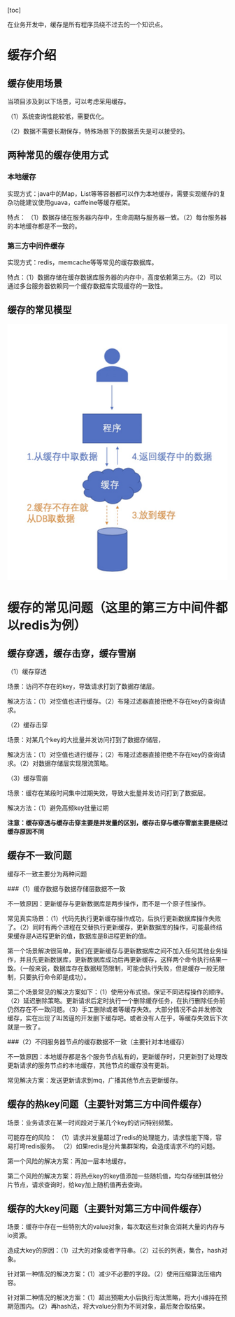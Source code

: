 [toc]

在业务开发中，缓存是所有程序员绕不过去的一个知识点。

# 缓存介绍

## 缓存使用场景

当项目涉及到以下场景，可以考虑采用缓存。

（1）系统查询性能较低，需要优化。

（2）数据不需要长期保存，特殊场景下的数据丢失是可以接受的。

## 两种常见的缓存使用方式

### 本地缓存

实现方式：java中的Map，List等等容器都可以作为本地缓存，需要实现缓存的复杂功能建议使用guava，caffeine等缓存框架。

特点： （1）数据存储在服务器内存中，生命周期与服务器一致。（2）每台服务器的本地缓存都是不一致的。


### 第三方中间件缓存

实现方式：redis，memcache等等常见的缓存数据库。

特点：（1）数据存储在缓存数据库服务器的内存中，高度依赖第三方。（2）可以通过多台服务器依赖同一个缓存数据库实现缓存的一致性。


## 缓存的常见模型

![](../分布式相关/image/缓存流程.png)

# 缓存的常见问题（这里的第三方中间件都以redis为例）

## 缓存穿透，缓存击穿，缓存雪崩

（1）缓存穿透

场景：访问不存在的key，导致请求打到了数据存储层。

解决方法：（1）对空值也进行缓存。（2）布隆过滤器直接拒绝不存在key的查询请求。

（2）缓存击穿

场景：对某几个key的大批量并发访问打到了数据存储层，

解决方法：（1）对空值也进行缓存；（2）布隆过滤器直接拒绝不存在key的查询请求。（2）对数据存储层实现限流策略。

（3）缓存雪崩

场景：缓存在某段时间集中过期失效，导致大批量并发访问打到了数据层。

解决方法：（1）避免高频key批量过期

**注意：缓存穿透与缓存击穿主要是并发量的区别，缓存击穿与缓存雪崩主要是绕过缓存原因不同**

## 缓存不一致问题

缓存不一致主要分为两种问题

###（1）缓存数据与数据存储层数据不一致

不一致原因：更新缓存与更新数据库是两步操作，而不是一个原子性操作。

常见真实场景：（1）代码先执行更新缓存操作成功，后执行更新数据库操作失败了。（2）同时有两个进程在交替执行更新缓存，更新数据库的操作，可能最终结果缓存是A进程更新的值，数据库是B进程更新的值。

第一个场景解决很简单，我们在更新缓存与更新数据库之间不加入任何其他业务操作，并且先更新数据库，更新数据库成功后再更新缓存，这样两个命令执行结果一致。（一般来说，数据库存在数据规范限制，可能会执行失败，但是缓存一般无限制，只要执行命令即是成功）。

第二个场景常见的解决方案如下：（1）使用分布式锁。保证不同进程操作的顺序。（2）延迟删除策略。更新请求后定时执行一个删除缓存任务，在执行删除任务前仍然存在不一致问题。（3）手工删除或者等缓存失效。大部分情况不会并发修改缓存，实在出现了叫苦逼的开发删下缓存吧。或者没有人在乎，等缓存失效后下次就是一致了。




###（2）不同服务器节点的缓存数据不一致（主要针对本地缓存）

不一致原因：本地缓存都是各个服务节点私有的，更新缓存时，只更新到了处理改更新请求的服务节点的本地缓存，其他节点的缓存没有更新。

常见解决方案：发送更新请求到mq，广播其他节点去更新缓存。

## 缓存的热key问题（主要针对第三方中间件缓存）

场景：业务请求在某一时间段对于某几个key的访问特别频繁。

可能存在的风险： （1）请求并发量超过了redis的处理能力，请求性能下降，容易打垮redis服务。 （2）如果redis是分片集群架构，会造成请求不均的问题。

第一个风险的解决方案：再加一层本地缓存。

第二个风险的解决方案：将热点key的key值添加一些随机值，均匀存储到其他分片节点，请求查询时，给key加上随机值再去查询。


## 缓存的大key问题（主要针对第三方中间件缓存）

场景：缓存中存在一些特别大的value对象，每次取这些对象会消耗大量的内存与io资源。

造成大key的原因：（1）过大的对象或者字符串。（2）过长的列表，集合，hash对象。

针对第一种情况的解决方案：（1）减少不必要的字段。（2）使用压缩算法压缩内容。

针对第二种情况的解决方案：（1）超出预期大小后执行淘汰策略，将大小维持在预期范围内。（2）再hash法，将大value分割为不同对象，最后聚合取结果。



